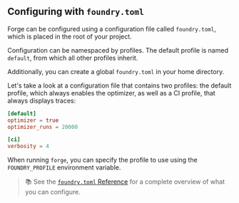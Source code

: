 ## Configuring with `foundry.toml`

Forge can be configured using a configuration file called `foundry.toml`, which is placed in the root of your project.

Configuration can be namespaced by profiles. The default profile is named `default`, from which all other profiles inherit.

Additionally, you can create a global `foundry.toml` in your home directory.

Let's take a look at a configuration file that contains two profiles: the default profile, which always enables the optimizer, as well as a CI profile, that always displays traces:

```toml
[default]
optimizer = true
optimizer_runs = 20000

[ci]
verbosity = 4
```

When running `forge`, you can specify the profile to use using the `FOUNDRY_PROFILE` environment variable.

> 📚 See the [`foundry.toml` Reference](../reference/config.md) for a complete overview
> of what you can configure.

